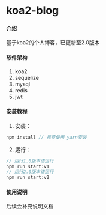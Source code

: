# koa2-blog

#### 介绍
基于koa2的个人博客，已更新至2.0版本

#### 软件架构
1.  koa2
2.  sequelize
3.  mysql
4.  redis
5.  jwt


#### 安装教程
1.  安装：
```js
npm install // 推荐使用 yarn安装
```
2.  运行：
```js
// 运行1.0版本请运行
npm run start:v1
// 运行2.0版本请运行
npm run start:v2
```

#### 使用说明

后续会补充说明文档

